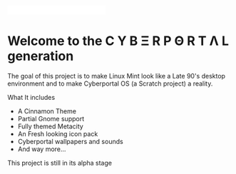![](https://github.com/WindowsXP95/CyberportalUI/blob/main/src/Extras/Bootup/cyberportal.png)

# Welcome to the C Y B Ξ R P Θ R T Λ L generation



The goal of this project is to make Linux Mint look like a Late 90's desktop environment and to make Cyberportal OS (a Scratch project) a reality.


What It includes

- A Cinnamon Theme
- Partial Gnome support
- Fully themed Metacity
- An Fresh looking icon pack
- Cyberportal wallpapers and sounds
- And way more...

This project is still in its alpha stage
